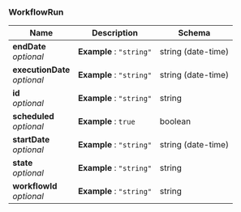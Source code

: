 
<a name="workflowrun"></a>
### WorkflowRun

|Name|Description|Schema|
|---|---|---|
|**endDate**  <br>*optional*|**Example** : `"string"`|string (date-time)|
|**executionDate**  <br>*optional*|**Example** : `"string"`|string (date-time)|
|**id**  <br>*optional*|**Example** : `"string"`|string|
|**scheduled**  <br>*optional*|**Example** : `true`|boolean|
|**startDate**  <br>*optional*|**Example** : `"string"`|string (date-time)|
|**state**  <br>*optional*|**Example** : `"string"`|string|
|**workflowId**  <br>*optional*|**Example** : `"string"`|string|



